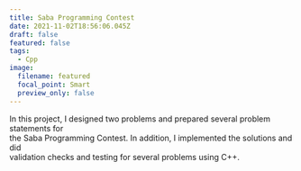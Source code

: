 ```yaml
---
title: Saba Programming Contest
date: 2021-11-02T18:56:06.045Z
draft: false
featured: false
tags:
  - Cpp
image:
  filename: featured
  focal_point: Smart
  preview_only: false
---
```

In this project, I designed two problems and prepared several problem statements for\
the Saba Programming Contest. In addition, I implemented the solutions and did\
validation checks and testing for several problems using C++.
